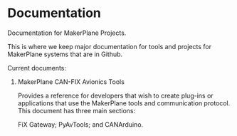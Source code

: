 # Documentation
Documentation for MakerPlane Projects.

This is where we keep major documentation for tools and projects for MakerPlane systems that are in Github.

Current documents:

1. MakerPlane CAN-FIX Avionics Tools
   
   Provides a reference for developers that wish to create plug-ins or applications that use the MakerPlane tools and communication protocol. This document has three main sections:

   FiX Gateway;
   PyAvTools; and
   CANArduino.

